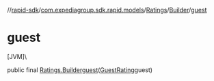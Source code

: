 //[rapid-sdk](../../../../index.md)/[com.expediagroup.sdk.rapid.models](../../index.md)/[Ratings](../index.md)/[Builder](index.md)/[guest](guest.md)

# guest

[JVM]\

public final [Ratings.Builder](index.md)[guest](guest.md)([GuestRating](../../-guest-rating/index.md)guest)
